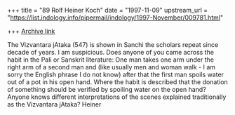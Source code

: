 +++
title = "89 Rolf Heiner Koch"
date = "1997-11-09"
upstream_url = "https://list.indology.info/pipermail/indology/1997-November/009781.html"

+++
[Archive link](https://list.indology.info/pipermail/indology/1997-November/009781.html)

The Vizvantara jAtaka (547) is shown in Sanchi the
scholars repeat since
decade of years. I am suspicious. Does anyone of
you came across the habit
in the Pali or Sanskrit literature: One man takes
one arm under the right
arm of a second man and (like usually men and
woman walk - I am sorry the
English phrase I do not know) after that the first
man spoils water out of a
pot in his open hand.
Where the habit is described that the donation of
something should be
verified by spoiling water on the open hand?
Anyone knows different interpretations of the
scenes explained traditionally
as the Vizvantara jAtaka?
Heiner



